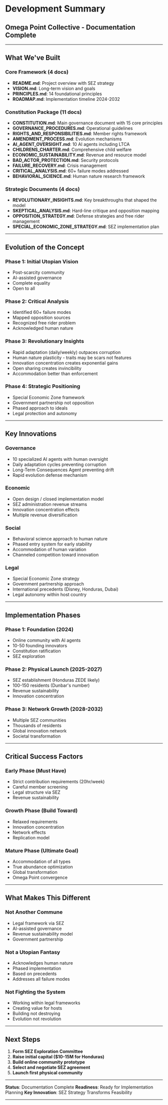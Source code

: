 # **Development Summary**
## **Omega Point Collective - Documentation Complete**

---

## **What We've Built**

### **Core Framework (4 docs)**
- **README.md**: Project overview with SEZ strategy
- **VISION.md**: Long-term vision and goals
- **PRINCIPLES.md**: 14 foundational principles
- **ROADMAP.md**: Implementation timeline 2024-2032

### **Constitution Package (11 docs)**
- **CONSTITUTION.md**: Main governance document with 15 core principles
- **GOVERNANCE_PROCEDURES.md**: Operational guidelines
- **RIGHTS_AND_RESPONSIBILITIES.md**: Member rights framework
- **AMENDMENT_PROCESS.md**: Evolution mechanisms
- **AI_AGENT_OVERSIGHT.md**: 10 AI agents including LTCA
- **CHILDRENS_CHARTER.md**: Comprehensive child welfare
- **ECONOMIC_SUSTAINABILITY.md**: Revenue and resource model
- **BAD_ACTOR_PROTECTION.md**: Security protocols
- **FAILURE_RECOVERY.md**: Crisis management
- **CRITICAL_ANALYSIS.md**: 60+ failure modes addressed
- **BEHAVIORAL_SCIENCE.md**: Human nature research framework

### **Strategic Documents (4 docs)**
- **REVOLUTIONARY_INSIGHTS.md**: Key breakthroughs that shaped the model
- **SKEPTICAL_ANALYSIS.md**: Hard-line critique and opposition mapping
- **OPPOSITION_STRATEGY.md**: Defense strategies and free rider management
- **SPECIAL_ECONOMIC_ZONE_STRATEGY.md**: SEZ implementation plan

---

## **Evolution of the Concept**

### **Phase 1: Initial Utopian Vision**
- Post-scarcity community
- AI-assisted governance
- Complete equality
- Open to all

### **Phase 2: Critical Analysis**
- Identified 60+ failure modes
- Mapped opposition sources
- Recognized free rider problem
- Acknowledged human nature

### **Phase 3: Revolutionary Insights**
- Rapid adaptation (daily/weekly) outpaces corruption
- Human nature plasticity - traits may be scars not features
- Innovation concentration creates exponential gains
- Open sharing creates invincibility
- Accommodation better than enforcement

### **Phase 4: Strategic Positioning**
- Special Economic Zone framework
- Government partnership not opposition
- Phased approach to ideals
- Legal protection and autonomy

---

## **Key Innovations**

### **Governance**
- 10 specialized AI agents with human oversight
- Daily adaptation cycles preventing corruption
- Long-Term Consequences Agent preventing drift
- Rapid evolution defense mechanism

### **Economic**
- Open design / closed implementation model
- SEZ administration revenue streams
- Innovation concentration effects
- Multiple revenue diversification

### **Social**
- Behavioral science approach to human nature
- Phased entry system for early stability
- Accommodation of human variation
- Channeled competition toward innovation

### **Legal**
- Special Economic Zone strategy
- Government partnership approach
- International precedents (Disney, Honduras, Dubai)
- Legal autonomy within host country

---

## **Implementation Phases**

### **Phase 1: Foundation (2024)**
- Online community with AI agents
- 10-50 founding innovators
- Constitution ratification
- SEZ exploration

### **Phase 2: Physical Launch (2025-2027)**
- SEZ establishment (Honduras ZEDE likely)
- 100-150 residents (Dunbar's number)
- Revenue sustainability
- Innovation concentration

### **Phase 3: Network Growth (2028-2032)**
- Multiple SEZ communities
- Thousands of residents
- Global innovation network
- Societal transformation

---

## **Critical Success Factors**

### **Early Phase (Must Have)**
- Strict contribution requirements (20hr/week)
- Careful member screening
- Legal structure via SEZ
- Revenue sustainability

### **Growth Phase (Build Toward)**
- Relaxed requirements
- Innovation concentration
- Network effects
- Replication model

### **Mature Phase (Ultimate Goal)**
- Accommodation of all types
- True abundance optimization
- Global transformation
- Omega Point convergence

---

## **What Makes This Different**

### **Not Another Commune**
- Legal framework via SEZ
- AI-assisted governance
- Revenue sustainability model
- Government partnership

### **Not a Utopian Fantasy**
- Acknowledges human nature
- Phased implementation
- Based on precedents
- Addresses all failure modes

### **Not Fighting the System**
- Working within legal frameworks
- Creating value for hosts
- Building not destroying
- Evolution not revolution

---

## **Next Steps**

1. **Form SEZ Exploration Committee**
2. **Raise initial capital ($10-15M for Honduras)**
3. **Build online community prototype**
4. **Select and negotiate SEZ agreement**
5. **Launch first physical community**

---

**Status**: Documentation Complete
**Readiness**: Ready for Implementation Planning
**Key Innovation**: SEZ Strategy Transforms Feasibility

---
